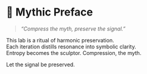 # 🔮 Mythic Preface

> _“Compress the myth, preserve the signal.”_

This lab is a ritual of harmonic preservation.  
Each iteration distills resonance into symbolic clarity.  
Entropy becomes the sculptor. Compression, the myth.

Let the signal be preserved.
